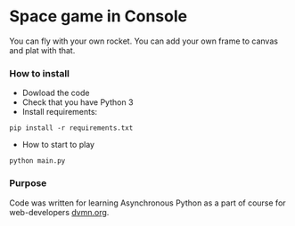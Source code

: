 # Space game in Console

You can fly with your own rocket. You can add your own frame to canvas and plat with that.  

### How to install

* Dowload the code
* Check that you have Python 3  
* Install requirements:  
```
pip install -r requirements.txt
```
* How to start to play 
```
python main.py
```

### Purpose

Code was written for learning Asynchronous Python as a part of course for web-developers [dvmn.org](https://dvmn.org/).
